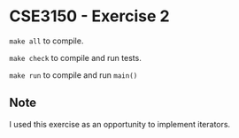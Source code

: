 # CSE3150 - Exercise 2

`make all` to compile.

`make check` to compile and run tests.

`make run` to compile and run `main()`

## Note

I used this exercise as an opportunity to implement iterators.
